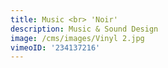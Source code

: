 ```yaml
---
title: Music <br> 'Noir'
description: Music & Sound Design
image: /cms/images/Vinyl 2.jpg
vimeoID: '234137216'
---
```










